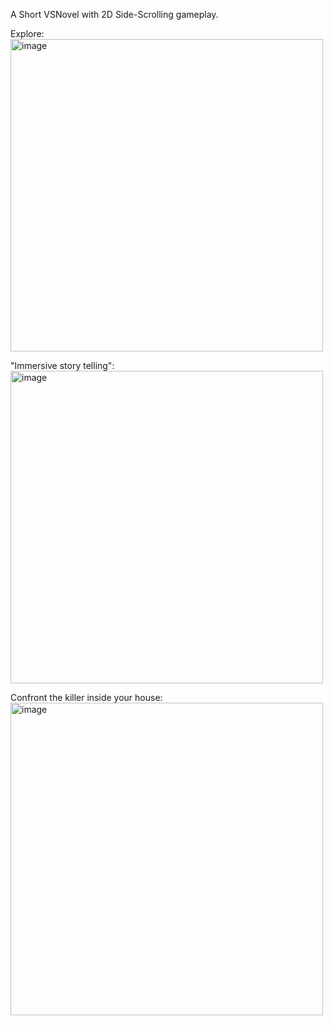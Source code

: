 A Short VSNovel with 2D Side-Scrolling gameplay.

Explore:
<img width="500" alt="image" src="https://github.com/JustinHadinataCS/AlgoProFinalProject/assets/151802143/373ea3c0-3a0a-44ab-baa1-d1105dd6dbbb">

"Immersive story telling":
<img width="500" alt="image" src="https://github.com/JustinHadinataCS/AlgoProFinalProject/assets/151802143/12331648-f934-41a0-b4b7-d8db48910035">


Confront the killer inside your house:
<img width="500" alt="image" src="https://github.com/JustinHadinataCS/AlgoProFinalProject/assets/151802143/a5d79234-edbf-4cda-9ebf-3b07dab8fe3d">
